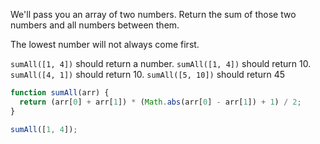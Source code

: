 We'll pass you an array of two numbers. Return the sum of those two numbers and all numbers between them.

The lowest number will not always come first.

`sumAll([1, 4])` should return a number.
`sumAll([1, 4])` should return 10.
`sumAll([4, 1])` should return 10.
`sumAll([5, 10])` should return 45

```js
function sumAll(arr) {
  return (arr[0] + arr[1]) * (Math.abs(arr[0] - arr[1]) + 1) / 2;
}

sumAll([1, 4]);
```